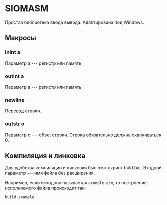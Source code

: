# SIOMASM

Простая библиотека ввода вывода. Адаптирована под Windows.

## Макросы

### inint a

Параметр a --- регистр или память

### outint a

Параметр a --- регистр или память

### newline

Перевод строки.

### outstr o

Параметр o --- offset строки. Строка обязательно должна оканчиваться 0.

## Компиляция и линковка

Для удобства компиляции и линковки был взят скрипт buld.bat. Входной параметр --- имя файла без расширения. 

Например, если исходник называется `example.asm`, то построение исполняемого файла происходит так:
```
build example
```
